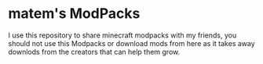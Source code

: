 # matem's ModPacks

I use this repository to share minecraft modpacks with my friends, you should not use this Modpacks or download mods from here as it takes away downlods from the creators that can help them grow.
